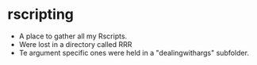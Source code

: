 # rscripting

* A place to gather all my Rscripts.
* Were lost in a directory called RRR
* Te argument specific ones were held in a "dealingwithargs" subfolder.
